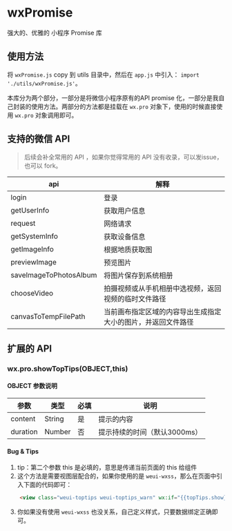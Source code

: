 # wxPromise

强大的、优雅的 小程序 Promise 库

## 使用方法

将 `wxPromise.js` copy 到 utils 目录中，然后在 `app.js` 中引入： `import './utils/wxPromise.js'`。

本库分为两个部分，一部分是将微信小程序原有的API promise 化，一部分是我自己封装的使用方法。两部分的方法都是挂载在 `wx.pro` 对象下，使用的时候直接使用 `wx.pro` 对象调用即可。

## 支持的微信 API

> 后续会补全常用的 API ，如果你觉得常用的 API 没有收录，可以发issue，也可以 fork。

| api                    | 解释                                                         |
| ---------------------- | ------------------------------------------------------------ |
| login                  | 登录                                                         |
| getUserInfo            | 获取用户信息                                                 |
| request                | 网络请求                                                     |
| getSystemInfo          | 获取设备信息                                                 |
| getImageInfo           | 根据地质获取图                                               |
| previewImage           | 预览图片                                                     |
| saveImageToPhotosAlbum | 将图片保存到系统相册                                         |
| chooseVideo            | 拍摄视频或从手机相册中选视频，返回视频的临时文件路径         |
| canvasToTempFilePath   | 当前画布指定区域的内容导出生成指定大小的图片，并返回文件路径 |

## 扩展的 API

### wx.pro.showTopTips(OBJECT,this)

#### OBJECT 参数说明

| 参数     | 类型   | 必填 | 说明                         |
| -------- | ------ | ---- | ---------------------------- |
| content  | String | 是   | 提示的内容                   |
| duration | Number | 否   | 提示持续的时间（默认3000ms） |

#### Bug & Tips

1. tip：第二个参数 this 是必填的，意思是传递当前页面的 this 给组件
2. 这个方法是需要视图层配合的，如果你使用的是 `weui-wxss`，那么在页面中引入下面的代码即可：

```html
	<view class="weui-toptips weui-toptips_warn" wx:if="{{topTips.show}}">{{topTips.content}}</view>
```

3. 你如果没有使用 `weui-wxss` 也没关系，自己定义样式，只要数据绑定正确即可。
